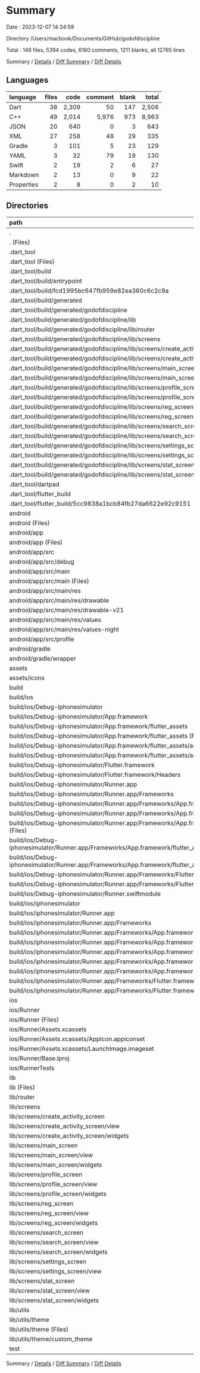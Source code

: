 # Summary

Date : 2023-12-07 14:34:59

Directory /Users/macbook/Documents/GitHub/godofdiscipline

Total : 146 files,  5394 codes, 6160 comments, 1211 blanks, all 12765 lines

Summary / [Details](details.md) / [Diff Summary](diff.md) / [Diff Details](diff-details.md)

## Languages
| language | files | code | comment | blank | total |
| :--- | ---: | ---: | ---: | ---: | ---: |
| Dart | 38 | 2,309 | 50 | 147 | 2,506 |
| C++ | 49 | 2,014 | 5,976 | 973 | 8,963 |
| JSON | 20 | 640 | 0 | 3 | 643 |
| XML | 27 | 258 | 48 | 29 | 335 |
| Gradle | 3 | 101 | 5 | 23 | 129 |
| YAML | 3 | 32 | 79 | 19 | 130 |
| Swift | 2 | 19 | 2 | 6 | 27 |
| Markdown | 2 | 13 | 0 | 9 | 22 |
| Properties | 2 | 8 | 0 | 2 | 10 |

## Directories
| path | files | code | comment | blank | total |
| :--- | ---: | ---: | ---: | ---: | ---: |
| . | 146 | 5,394 | 6,160 | 1,211 | 12,765 |
| . (Files) | 4 | 54 | 79 | 27 | 160 |
| .dart_tool | 14 | 550 | 7 | 6 | 563 |
| .dart_tool (Files) | 1 | 470 | 0 | 1 | 471 |
| .dart_tool/build | 10 | 73 | 2 | 2 | 77 |
| .dart_tool/build/entrypoint | 1 | 64 | 2 | 2 | 68 |
| .dart_tool/build/fcd1995bc647fb959e82ea360c6c2c9a | 1 | 1 | 0 | 0 | 1 |
| .dart_tool/build/generated | 8 | 8 | 0 | 0 | 8 |
| .dart_tool/build/generated/godofdiscipline | 8 | 8 | 0 | 0 | 8 |
| .dart_tool/build/generated/godofdiscipline/lib | 8 | 8 | 0 | 0 | 8 |
| .dart_tool/build/generated/godofdiscipline/lib/router | 1 | 1 | 0 | 0 | 1 |
| .dart_tool/build/generated/godofdiscipline/lib/screens | 7 | 7 | 0 | 0 | 7 |
| .dart_tool/build/generated/godofdiscipline/lib/screens/create_activity_screen | 1 | 1 | 0 | 0 | 1 |
| .dart_tool/build/generated/godofdiscipline/lib/screens/create_activity_screen/view | 1 | 1 | 0 | 0 | 1 |
| .dart_tool/build/generated/godofdiscipline/lib/screens/main_screen | 1 | 1 | 0 | 0 | 1 |
| .dart_tool/build/generated/godofdiscipline/lib/screens/main_screen/view | 1 | 1 | 0 | 0 | 1 |
| .dart_tool/build/generated/godofdiscipline/lib/screens/profile_screen | 1 | 1 | 0 | 0 | 1 |
| .dart_tool/build/generated/godofdiscipline/lib/screens/profile_screen/view | 1 | 1 | 0 | 0 | 1 |
| .dart_tool/build/generated/godofdiscipline/lib/screens/reg_screen | 1 | 1 | 0 | 0 | 1 |
| .dart_tool/build/generated/godofdiscipline/lib/screens/reg_screen/view | 1 | 1 | 0 | 0 | 1 |
| .dart_tool/build/generated/godofdiscipline/lib/screens/search_screen | 1 | 1 | 0 | 0 | 1 |
| .dart_tool/build/generated/godofdiscipline/lib/screens/search_screen/view | 1 | 1 | 0 | 0 | 1 |
| .dart_tool/build/generated/godofdiscipline/lib/screens/settings_screen | 1 | 1 | 0 | 0 | 1 |
| .dart_tool/build/generated/godofdiscipline/lib/screens/settings_screen/view | 1 | 1 | 0 | 0 | 1 |
| .dart_tool/build/generated/godofdiscipline/lib/screens/stat_screen | 1 | 1 | 0 | 0 | 1 |
| .dart_tool/build/generated/godofdiscipline/lib/screens/stat_screen/view | 1 | 1 | 0 | 0 | 1 |
| .dart_tool/dartpad | 1 | 1 | 5 | 3 | 9 |
| .dart_tool/flutter_build | 2 | 6 | 0 | 0 | 6 |
| .dart_tool/flutter_build/5cc9838a1bcb84fb27da6622e92c9151 | 2 | 6 | 0 | 0 | 6 |
| android | 13 | 197 | 51 | 35 | 283 |
| android (Files) | 4 | 82 | 0 | 13 | 95 |
| android/app | 8 | 110 | 51 | 21 | 182 |
| android/app (Files) | 1 | 51 | 5 | 12 | 68 |
| android/app/src | 7 | 59 | 46 | 9 | 114 |
| android/app/src/debug | 1 | 3 | 4 | 1 | 8 |
| android/app/src/main | 5 | 53 | 38 | 7 | 98 |
| android/app/src/main (Files) | 1 | 27 | 6 | 1 | 34 |
| android/app/src/main/res | 4 | 26 | 32 | 6 | 64 |
| android/app/src/main/res/drawable | 1 | 4 | 7 | 2 | 13 |
| android/app/src/main/res/drawable-v21 | 1 | 4 | 7 | 2 | 13 |
| android/app/src/main/res/values | 1 | 9 | 9 | 1 | 19 |
| android/app/src/main/res/values-night | 1 | 9 | 9 | 1 | 19 |
| android/app/src/profile | 1 | 3 | 4 | 1 | 8 |
| android/gradle | 1 | 5 | 0 | 1 | 6 |
| android/gradle/wrapper | 1 | 5 | 0 | 1 | 6 |
| assets | 4 | 23 | 0 | 4 | 27 |
| assets/icons | 4 | 23 | 0 | 4 | 27 |
| build | 67 | 2,097 | 5,976 | 984 | 9,057 |
| build/ios | 67 | 2,097 | 5,976 | 984 | 9,057 |
| build/ios/Debug-iphonesimulator | 45 | 1,401 | 3,984 | 656 | 6,041 |
| build/ios/Debug-iphonesimulator/App.framework | 6 | 25 | 0 | 4 | 29 |
| build/ios/Debug-iphonesimulator/App.framework/flutter_assets | 6 | 25 | 0 | 4 | 29 |
| build/ios/Debug-iphonesimulator/App.framework/flutter_assets (Files) | 2 | 2 | 0 | 0 | 2 |
| build/ios/Debug-iphonesimulator/App.framework/flutter_assets/assets | 4 | 23 | 0 | 4 | 27 |
| build/ios/Debug-iphonesimulator/App.framework/flutter_assets/assets/icons | 4 | 23 | 0 | 4 | 27 |
| build/ios/Debug-iphonesimulator/Flutter.framework | 16 | 671 | 1,992 | 324 | 2,987 |
| build/ios/Debug-iphonesimulator/Flutter.framework/Headers | 16 | 671 | 1,992 | 324 | 2,987 |
| build/ios/Debug-iphonesimulator/Runner.app | 22 | 696 | 1,992 | 328 | 3,016 |
| build/ios/Debug-iphonesimulator/Runner.app/Frameworks | 22 | 696 | 1,992 | 328 | 3,016 |
| build/ios/Debug-iphonesimulator/Runner.app/Frameworks/App.framework | 6 | 25 | 0 | 4 | 29 |
| build/ios/Debug-iphonesimulator/Runner.app/Frameworks/App.framework/flutter_assets | 6 | 25 | 0 | 4 | 29 |
| build/ios/Debug-iphonesimulator/Runner.app/Frameworks/App.framework/flutter_assets (Files) | 2 | 2 | 0 | 0 | 2 |
| build/ios/Debug-iphonesimulator/Runner.app/Frameworks/App.framework/flutter_assets/assets | 4 | 23 | 0 | 4 | 27 |
| build/ios/Debug-iphonesimulator/Runner.app/Frameworks/App.framework/flutter_assets/assets/icons | 4 | 23 | 0 | 4 | 27 |
| build/ios/Debug-iphonesimulator/Runner.app/Frameworks/Flutter.framework | 16 | 671 | 1,992 | 324 | 2,987 |
| build/ios/Debug-iphonesimulator/Runner.app/Frameworks/Flutter.framework/Headers | 16 | 671 | 1,992 | 324 | 2,987 |
| build/ios/Debug-iphonesimulator/Runner.swiftmodule | 1 | 9 | 0 | 0 | 9 |
| build/ios/iphonesimulator | 22 | 696 | 1,992 | 328 | 3,016 |
| build/ios/iphonesimulator/Runner.app | 22 | 696 | 1,992 | 328 | 3,016 |
| build/ios/iphonesimulator/Runner.app/Frameworks | 22 | 696 | 1,992 | 328 | 3,016 |
| build/ios/iphonesimulator/Runner.app/Frameworks/App.framework | 6 | 25 | 0 | 4 | 29 |
| build/ios/iphonesimulator/Runner.app/Frameworks/App.framework/flutter_assets | 6 | 25 | 0 | 4 | 29 |
| build/ios/iphonesimulator/Runner.app/Frameworks/App.framework/flutter_assets (Files) | 2 | 2 | 0 | 0 | 2 |
| build/ios/iphonesimulator/Runner.app/Frameworks/App.framework/flutter_assets/assets | 4 | 23 | 0 | 4 | 27 |
| build/ios/iphonesimulator/Runner.app/Frameworks/App.framework/flutter_assets/assets/icons | 4 | 23 | 0 | 4 | 27 |
| build/ios/iphonesimulator/Runner.app/Frameworks/Flutter.framework | 16 | 671 | 1,992 | 324 | 2,987 |
| build/ios/iphonesimulator/Runner.app/Frameworks/Flutter.framework/Headers | 16 | 671 | 1,992 | 324 | 2,987 |
| ios | 8 | 229 | 4 | 13 | 246 |
| ios/Runner | 7 | 222 | 2 | 9 | 233 |
| ios/Runner (Files) | 2 | 13 | 0 | 3 | 16 |
| ios/Runner/Assets.xcassets | 3 | 148 | 0 | 4 | 152 |
| ios/Runner/Assets.xcassets/AppIcon.appiconset | 1 | 122 | 0 | 1 | 123 |
| ios/Runner/Assets.xcassets/LaunchImage.imageset | 2 | 26 | 0 | 3 | 29 |
| ios/Runner/Base.lproj | 2 | 61 | 2 | 2 | 65 |
| ios/RunnerTests | 1 | 7 | 2 | 4 | 13 |
| lib | 35 | 2,230 | 33 | 135 | 2,398 |
| lib (Files) | 1 | 23 | 0 | 5 | 28 |
| lib/router | 2 | 134 | 21 | 30 | 185 |
| lib/screens | 29 | 2,012 | 12 | 90 | 2,114 |
| lib/screens/create_activity_screen | 2 | 268 | 0 | 6 | 274 |
| lib/screens/create_activity_screen/view | 1 | 143 | 0 | 3 | 146 |
| lib/screens/create_activity_screen/widgets | 1 | 125 | 0 | 3 | 128 |
| lib/screens/main_screen | 8 | 519 | 12 | 25 | 556 |
| lib/screens/main_screen/view | 1 | 78 | 12 | 3 | 93 |
| lib/screens/main_screen/widgets | 7 | 441 | 0 | 22 | 463 |
| lib/screens/profile_screen | 8 | 374 | 0 | 24 | 398 |
| lib/screens/profile_screen/view | 1 | 114 | 0 | 3 | 117 |
| lib/screens/profile_screen/widgets | 7 | 260 | 0 | 21 | 281 |
| lib/screens/reg_screen | 4 | 281 | 0 | 12 | 293 |
| lib/screens/reg_screen/view | 1 | 105 | 0 | 3 | 108 |
| lib/screens/reg_screen/widgets | 3 | 176 | 0 | 9 | 185 |
| lib/screens/search_screen | 3 | 235 | 0 | 9 | 244 |
| lib/screens/search_screen/view | 1 | 102 | 0 | 3 | 105 |
| lib/screens/search_screen/widgets | 2 | 133 | 0 | 6 | 139 |
| lib/screens/settings_screen | 1 | 274 | 0 | 9 | 283 |
| lib/screens/settings_screen/view | 1 | 274 | 0 | 9 | 283 |
| lib/screens/stat_screen | 3 | 61 | 0 | 5 | 66 |
| lib/screens/stat_screen/view | 1 | 61 | 0 | 3 | 64 |
| lib/screens/stat_screen/widgets | 2 | 0 | 0 | 2 | 2 |
| lib/utils | 3 | 61 | 0 | 10 | 71 |
| lib/utils/theme | 3 | 61 | 0 | 10 | 71 |
| lib/utils/theme (Files) | 1 | 18 | 0 | 4 | 22 |
| lib/utils/theme/custom_theme | 2 | 43 | 0 | 6 | 49 |
| test | 1 | 14 | 10 | 7 | 31 |

Summary / [Details](details.md) / [Diff Summary](diff.md) / [Diff Details](diff-details.md)